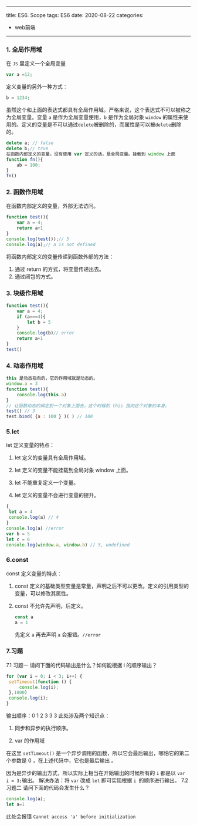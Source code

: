 
---
title: ES6. Scope
tags: ES6
date: 2020-08-22 
categories: 
- web前端
---


### 1. 全局作用域

在 `JS` 里定义一个全局变量
<!-- more -->
```javascript
var a =12;
```

定义变量的另外一种方式：

```javascript
b = 1234;
```
虽然这个和上面的表达式都具有全局作用域。严格来说，这个表达式不可以被称之为全局变量。变量 `a` 是作为全局变量使用，`b` 是作为全局对象 `window` 的属性来使用的。定义的变量是不可以通过`delete`被删除的，而属性是可以被`delete`删除的。

```javascript
delete a; // false
delete b;// true
在函数内部定义的变量，没有使用 var 定义的话，是全局变量。挂载到 window 上面
function fn(){
    ab = 100;
}
fn()
```
### 2. 函数作用域
在函数内部定义的变量，外部无法访问。
```javascript
function test(){
    var a = 4;
    return a+1
}
console.log(test());// 5
console.log(a);// a is not defined 
```

将函数内部定义的变量传递到函数外部的方法：
1. 通过 return 的方式，将变量传递出去。
2. 通过闭包的方式。
### 3. 块级作用域
```javascript
function test(){
    var a = 4;
    if (a===4){
        let b = 5
    }
    console.log(b)// error
    return a+1
}
test()
```
### 4. 动态作用域
```javascript
this 是动态指向的，它的作用域就是动态的。
window.a = 3
function test(){
    console.log(this.a)
}
// 让函数动态的绑定到一个对象上面去。这个时候的 this 指向这个对象的本身。
test() // 3
test.bind( {a : 100 } )( ) // 100
```


### 5.let
let 定义变量的特点：

1. let 定义的变量具有全局作用域。

2. let 定义的变量不能挂载到全局对象 window 上面。

3. let 不能重复定义一个变量。

4. let 定义的变量不会进行变量的提升。

  ```javascript
  {
   let a = 4
   console.log(a) // 4
  }
  console.log(a) //error
  var b = 5
  let c = 6
  console.log(window.a, window.b) // 5, undefined
  ```

  

### 6.const

const 定义变量的特点：

1. const 定义的基础类型变量是常量，声明之后不可以更改。定义的引用类型的变量，可以修改其属性。

2. const 不允许先声明，后定义。

   ```javascript
   const a 
   a = 1 
   ```

   先定义 `a`  再去声明 `a` 会报错。`//error`

### 7.习题
7.1 习题一
请问下面的代码输出是什么？如何能根据 i 的顺序输出？

```javascript
for (var i = 0; i < 3; i++) {
 setTimeout(function () {
     console.log(i);
 },1000)
 console.log(i);
}
```

输出顺序：0 1 2 3 3 3
此处涉及两个知识点：

1. 同步和异步的执行顺序。

2. var 的作用域



在这里 `setTimeout()` 是一个异步调用的函数，所以它会最后输出，哪怕它的第二个参数是 0 ，在上述代码中，它也是最后输出 。

因为是异步的输出方式，所以实际上相当在开始输出的时候所有的 `i` 都是以 `var  i = 3;`输出。
解决办法：将 `var` 改成 `let` 即可实现根据 `i `的顺序进行输出。
7.2 习题二
请问下面的代码会发生什么？

```javascript
console.log(a); 
let a=1
```

此处会报错 `Cannot access 'a' before initialization`